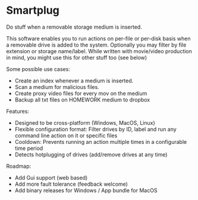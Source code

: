 # Smartplug

Do stuff when a removable storage medium is inserted.

This software enables you to run actions on per-file or per-disk basis when a removable drive is added to the system. Optionally you may filter by file extension or storage name/label. While written with movie/video production in mind, you might use this for other stuff too (see below)

Some possible use cases:

- Create an index whenever a medium is inserted.
- Scan a medium for malicious files.
- Create proxy video files for every mov on the medium
- Backup all txt files on HOMEWORK medium to dropbox

Features:

- Designed to be cross-platform (Windows, MacOS, Linux)
- Flexible configuration format: Filter drives by ID, label and run any command line action on it or specific files
- Cooldown: Prevents running an action multiple times in a configurable time period
- Detects hotplugging of drives (add/remove drives at any time)

Roadmap:

- Add Gui support (web based)
- Add more fault tolerance (feedback welcome)
- Add binary releases for Windows / App bundle for MacOS
